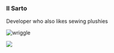### Il Sarto

Developer who also likes sewing plushies

![wriggle](ezgif-1-c4e971309139.gif)

<a align="center" href="https://github.com/anuraghazra/github-readme-stats"><img src="https://github-readme-stats.vercel.app/api/top-langs/?username=anuraghazra&layout=compact"></a>
